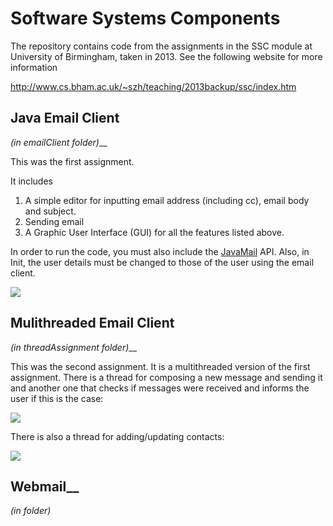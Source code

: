 # Software Systems Components

The repository contains code from the assignments in the SSC module at University of Birmingham, taken in 2013. See the following website for more information  

http://www.cs.bham.ac.uk/~szh/teaching/2013backup/ssc/index.htm

## Java Email Client  
*(in emailClient folder)*__

This was the first assignment.  

It includes  
1.	A simple editor for inputting email address (including cc), email body and subject.  
2.	Sending email   
3.	A Graphic User Interface (GUI) for all the features listed above.  

In order to run the code, you must also include the [JavaMail](https://java.net/projects/javamail/pages/Home) API. Also, in Init, the user details must be changed to those of the user using the email client.

![](https://github.com/NatRavenhill/SoftwareSystemsComponents/blob/master/email.PNG)

## Mulithreaded Email Client  
*(in threadAssignment folder)*__

This was the second assignment. It is a multithreaded version of the first assignment. There is  a thread for composing a new message and sending it and another one that checks if messages were received and informs the user if this is the case:  

![](https://github.com/NatRavenhill/SoftwareSystemsComponents/blob/master/email.PNG)

There is also a thread for adding/updating contacts:  

![](https://github.com/NatRavenhill/SoftwareSystemsComponents/blob/master/contacts.PNG)


## Webmail__
*(in folder)*

